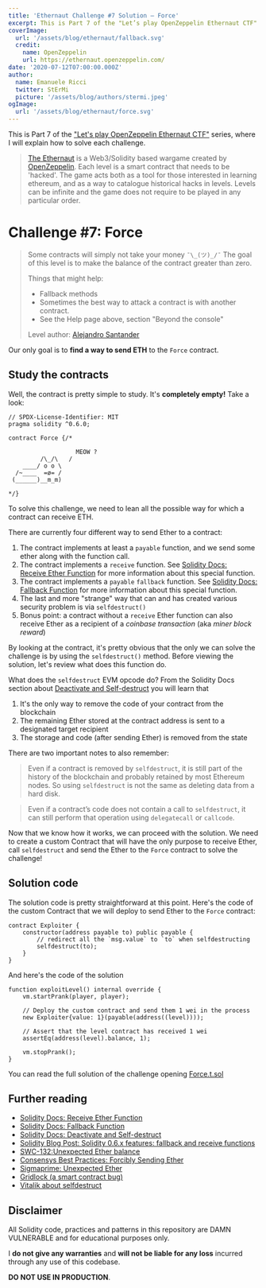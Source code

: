```yaml
---
title: 'Ethernaut Challenge #7 Solution — Force'
excerpt: This is Part 7 of the "Let’s play OpenZeppelin Ethernaut CTF" series, where I will explain how to solve each challenge.</br></br>Our only goal is to **find a way to send ETH** to the `Force` contract.
coverImage:
  url: '/assets/blog/ethernaut/fallback.svg'
  credit:
    name: OpenZeppelin
    url: https://ethernaut.openzeppelin.com/
date: '2020-07-12T07:00:00.000Z'
author:
  name: Emanuele Ricci
  twitter: StErMi
  picture: '/assets/blog/authors/stermi.jpeg'
ogImage:
  url: '/assets/blog/ethernaut/force.svg'
---
```


This is Part 7 of the ["Let's play OpenZeppelin Ethernaut CTF"](https://stermi.xyz/blog/lets-play-openzeppelin-ethernaut) series, where I will explain how to solve each challenge.

> [The Ethernaut](https://ethernaut.openzeppelin.com/) is a Web3/Solidity based wargame created by [OpenZeppelin](https://openzeppelin.com/).
> Each level is a smart contract that needs to be 'hacked'. The game acts both as a tool for those interested in learning ethereum, and as a way to catalogue historical hacks in levels. Levels can be infinite and the game does not require to be played in any particular order.

# Challenge #7: Force

> Some contracts will simply not take your money `¯\_(ツ)_/¯`
> The goal of this level is to make the balance of the contract greater than zero.
>
> Things that might help:
>
> - Fallback methods
> - Sometimes the best way to attack a contract is with another contract.
> - See the Help page above, section "Beyond the console"
>
> Level author: [Alejandro Santander](https://github.com/ajsantander)

Our only goal is to **find a way to send ETH** to the `Force` contract.

## Study the contracts

Well, the contract is pretty simple to study. It's **completely empty!** Take a look:

```solidity
// SPDX-License-Identifier: MIT
pragma solidity ^0.6.0;

contract Force {/*

                   MEOW ?
         /\_/\   /
    ____/ o o \
  /~____  =ø= /
 (______)__m_m)

*/}
```

To solve this challenge, we need to lean all the possible way for which a contract can receive ETH.

There are currently four different way to send Ether to a contract:

1. The contract implements at least a `payable` function, and we send some ether along with the function call.
2. The contract implements a `receive` function. See [Solidity Docs: Receive Ether Function](https://docs.soliditylang.org/en/latest/contracts.html?highlight=receive#receive-ether-function 'Permalink to this heading') for more information about this special function.
3. The contract implements a `payable` `fallback` function. See [Solidity Docs: Fallback Function](https://docs.soliditylang.org/en/latest/contracts.html?highlight=receive#fallback-function) for more information about this special function.
4. The last and more "strange" way that can and has created various security problem is via `selfdestruct()`
5. Bonus point: a contract without a `receive` Ether function can also receive Ether as a recipient of a *coinbase transaction* (aka *miner block reward*)

By looking at the contract, it's pretty obvious that the only we can solve the challenge is by using the `selfdestruct()` method. Before viewing the solution, let's review what does this function do.

What does the `selfdestruct` EVM opcode do? From the Solidity Docs section about [Deactivate and Self-destruct](https://docs.soliditylang.org/en/v0.8.15/introduction-to-smart-contracts.html?highlight=selfdestruct#deactivate-and-self-destruct) you will learn that

1. It's the only way to remove the code of your contract from the blockchain
2. The remaining Ether stored at the contract address is sent to a designated target recipient
3. The storage and code (after sending Ether) is removed from the state

There are two important notes to also remember:

> Even if a contract is removed by `selfdestruct`, it is still part of the history of the blockchain and probably retained by most Ethereum nodes. So using `selfdestruct` is not the same as deleting data from a hard disk.

> Even if a contract’s code does not contain a call to `selfdestruct`, it can still perform that operation using `delegatecall` or `callcode`.

Now that we know how it works, we can proceed with the solution. We need to create a custom Contract that will have the only purpose to receive Ether, call `selfdestruct` and send the Ether to the `Force` contract to solve the challenge!

## Solution code

The solution code is pretty straightforward at this point.
Here's the code of the custom Contract that we will deploy to send Ether to the `Force` contract:

```solidity
contract Exploiter {
    constructor(address payable to) public payable {
        // redirect all the `msg.value` to `to` when selfdestructing
        selfdestruct(to);
    }
}
```

And here's the code of the solution

```solidity
function exploitLevel() internal override {
    vm.startPrank(player, player);

    // Deploy the custom contract and send them 1 wei in the process
    new Exploiter{value: 1}(payable(address((level))));

    // Assert that the level contract has received 1 wei
    assertEq(address(level).balance, 1);

    vm.stopPrank();
}
```

You can read the full solution of the challenge opening [Force.t.sol](https://github.com/StErMi/foundry-ethernaut/blob/main/test/Force.t.sol)

## Further reading

- [Solidity Docs: Receive Ether Function](https://docs.soliditylang.org/en/latest/contracts.html?highlight=receive#receive-ether-function 'Permalink to this heading')
- [Solidity Docs: Fallback Function](https://docs.soliditylang.org/en/latest/contracts.html?highlight=receive#fallback-function)
- [Solidity Docs: Deactivate and Self-destruct](https://docs.soliditylang.org/en/v0.8.15/introduction-to-smart-contracts.html?highlight=selfdestruct#deactivate-and-self-destruct)
- [Solidity Blog Post: Solidity 0.6.x features: fallback and receive functions](https://blog.soliditylang.org/2020/03/26/fallback-receive-split/)
- [SWC-132:Unexpected Ether balance](https://swcregistry.io/docs/SWC-132)
- [Consensys Best Practices: Forcibly Sending Ether](https://consensys.github.io/smart-contract-best-practices/development-recommendations/general/force-feeding/)
- [Sigmaprime: Unexpected Ether](https://blog.sigmaprime.io/solidity-security.html#ether)
- [Gridlock (a smart contract bug)](https://medium.com/@nmcl/gridlock-a-smart-contract-bug-73b8310608a9)
- [Vitalik about selfdestruct](https://twitter.com/VitalikButerin/status/1489769962252091393)

## Disclaimer

All Solidity code, practices and patterns in this repository are DAMN VULNERABLE and for educational purposes only.

I **do not give any warranties** and **will not be liable for any loss** incurred through any use of this codebase.

**DO NOT USE IN PRODUCTION**.

